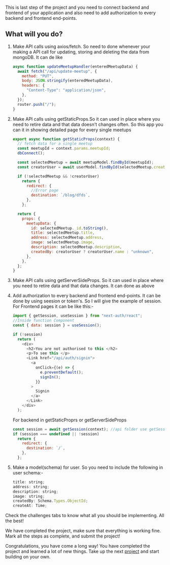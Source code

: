 This is last step of the project and you need to connect backend and frontend of your application and also need to add authorization to every backend and frontend end-points.

## What will you do?

1. Make API calls using axios/fetch. So need to done whenever your making a API call for updating, storing and deleting the data from mongoDB. It can de like

   ```javascript
   async function updateMeetupHandler(enteredMeetupData) {
     await fetch("/api/update-meetup", {
       method: "PUT",
       body: JSON.stringify(enteredMeetupData),
       headers: {
         "Content-Type": "application/json",
       },
     });
     router.push("/");
   }
   ```

2. Make API calls using getStaticProps.So it can used in place where you need to retire data and that data doesn't changes often. So this app you can it in showing detailed page for every single meetups

   ```javascript
   export async function getStaticProps(context) {
     // fetch data for a single meetup
     const meetupId = context.params.meetupId;
     dbConnect();

     const selectedMeetup = await meetupModel.findById(meetupId);
     const creatorUser = await userModel.findById(selectedMeetup.createdBy);

     if (!selectedMeetup && !creatorUser)
       return {
         redirect: {
           //Error page
           destination: `/blog/dfds`,
         },
       };

     return {
       props: {
         meetupData: {
           id: selectedMeetup._id.toString(),
           title: selectedMeetup.title,
           address: selectedMeetup.address,
           image: selectedMeetup.image,
           description: selectedMeetup.description,
           createdBy: creatorUser ? creatorUser.name : "unknown",
         },
       },
     };
   }
   ```

3. Make API calls using getServerSideProps. So it can used in place where you need to retire data and that data changes. It can done as above

4. Add authorization to every backend and frontend end-points. It can be done by using seesion or token's. So I will give the example of session.
   For Frontend pages it can be like this:-

   ```javascript
   import { getSession, useSession } from "next-auth/react";
   //Inside function Component
   const { data: session } = useSession();

   if (!session)
     return (
       <div>
         <h2>You are not authorised to this </h2>
         <p>To see this </p>
         <Link href="/api/auth/signin">
           <a
             onClick={(e) => {
               e.preventDefault();
               signIn();
             }}
           >
             Signin
           </a>
         </Link>
       </div>
     );
   ```

   For backend in getStaticProprs or getServerSideProps

   ```javascript
   const session = await getSession(context); //api folder use getSession({req});
   if (session === undefined || !session)
     return {
       redirect: {
         destination: `/`,
       },
     };
   ```

5. Make a model(schema) for user. So you need to include the following in user schema:-
   ```javascript
   title: string;
   address: string;
   description: string;
   image: string;
   createdBy: Schema.Types.ObjectId;
   createAt: Time;
   ```

Check the challenges tabs to know what all you should be implementing. All the best!

We have completed the project, make sure that everything is working fine. Mark all the steps as complete, and submit the project!

Congratulations, you have come a long way! You have completed the project and learned a lot of new things. Take up the next [project](https://codedamn.com/projects) and start building on your own.
